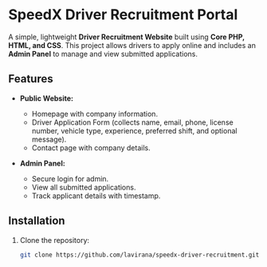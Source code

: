 # SpeedX Driver Recruitment Portal

A simple, lightweight **Driver Recruitment Website** built using **Core PHP, HTML, and CSS**. This project allows drivers to apply online and includes an **Admin Panel** to manage and view submitted applications.

## Features

- **Public Website:**
  - Homepage with company information.
  - Driver Application Form (collects name, email, phone, license number, vehicle type, experience, preferred shift, and optional message).
  - Contact page with company details.

- **Admin Panel:**
  - Secure login for admin.
  - View all submitted applications.
  - Track applicant details with timestamp.

## Installation

1. Clone the repository:
   ```bash
   git clone https://github.com/lavirana/speedx-driver-recruitment.git
